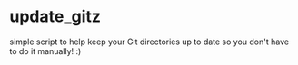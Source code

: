 # update_gitz
simple script to help keep your Git directories up to date so you don't have to do it manually! :)
